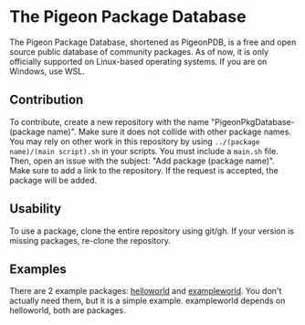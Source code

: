 # The Pigeon Package Database

The Pigeon Package Database, shortened as PigeonPDB, is a free and open source public database of community packages.
As of now, it is only officially supported on Linux-based operating systems. If you are on Windows, use WSL.

## Contribution

To contribute, create a new repository with the name "PigeonPkgDatabase-(package name)". Make sure it does not collide with other package names.
You may rely on other work in this repository by using `../(package name)/(main script).sh` in your scripts.
You must include a `main.sh` file. Then, open an issue with the subject: "Add package (package name)". Make sure to add
a link to the repository. If the request is accepted, the package will be added.

## Usability

To use a package, clone the entire repository using git/gh. If your version is missing packages, re-clone the repository.

## Examples

There are 2 example packages: [helloworld](https://github.com/pid-j/PigeonPkgDatabase/tree/main/helloworld) and [exampleworld](https://github.com/pid-j/PigeonPkgDatabase/tree/main/exampleworld). You don't
actually need them, but it is a simple example. exampleworld depends on helloworld, both are packages.
